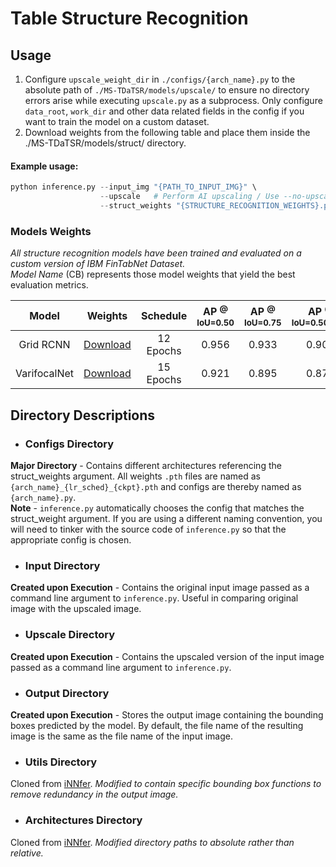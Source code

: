 # Table Structure Recognition
## Usage
1. Configure `upscale_weight_dir` in `./configs/{arch_name}.py` to the absolute path of `./MS-TDaTSR/models/upscale/` to ensure no directory errors arise while executing `upscale.py` as a subprocess. Only configure `data_root`, `work_dir` and other data related fields in the config if you want to train the model on a custom dataset.<br/>
2. Download weights from the following table and place them inside the ./MS-TDaTSR/models/struct/ directory.<br/>
#### Example usage:
```python
python inference.py --input_img "{PATH_TO_INPUT_IMG}" \
                    --upscale   # Perform AI upscaling / Use --no-upscale to disable it
                    --struct_weights "{STRUCTURE_RECOGNITION_WEIGHTS}.pth"
```

### Models Weights
_All structure recognition models have been trained and evaluated on a custom version of IBM FinTabNet Dataset._<br/>_Model Name_ (CB) represents those model weights that yield the best evaluation metrics.

| Model | Weights | Schedule |AP <sup>@ IoU=0.50</sup> | AP <sup>@ IoU=0.75</sup> | AP <sup>@ IoU=0.50:0.95</sup> |
| :---: | :---: | :---: | :---: | :---: | :---: |
| Grid RCNN | [Download](https://drive.google.com/file/d/15xCFjnmmCj0aQlVQ6-U-bh0eICeUIWIc/view?usp=sharing) | 12 Epochs | 0.956 | 0.933 | 0.901 |
| VarifocalNet | [Download](https://drive.google.com/file/d/16-hCk9EDXt9e0uHfrTrA-ExY__mCt2DW/view?usp=sharing) | 15 Epochs | 0.921 | 0.895 | 0.877 |

## **Directory Descriptions**

- ### Configs Directory<br/>
**Major Directory** - Contains different architectures referencing the struct_weights argument. All weights `.pth` files are named as `{arch_name}_{lr_sched}_{ckpt}.pth` and configs are thereby named as `{arch_name}.py`.<br/>
**Note** - `inference.py` automatically chooses the config that matches the struct_weight argument. If you are using a different naming convention, you will need to tinker with the source code of `inference.py` so that the appropriate config is chosen.

- ### Input Directory<br/>
**Created upon Execution** - Contains the original input image passed as a command line argument to `inference.py`. 
Useful in comparing original image with the upscaled image.

- ### Upscale Directory<br/>
**Created upon Execution** - Contains the upscaled version of the input image passed as a command line argument to `inference.py`.

- ### Output Directory<br/>
**Created upon Execution** - Stores the output image containing the bounding boxes predicted by the model. By default, the file name of the resulting image is the same as the file name of the input image.

- ### Utils Directory<br/>
Cloned from [iNNfer](https://github.com/victorca25/iNNfer). _Modified to contain specific bounding box functions to remove redundancy in the output image._

- ### Architectures Directory<br/>
Cloned from [iNNfer](https://github.com/victorca25/iNNfer). _Modified directory paths to absolute rather than relative._
